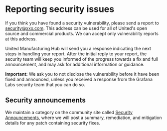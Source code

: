 # Reporting security issues

If you think you have found a security vulnerability, please send a report to [security@xxx.com](mailto:security@xxx.com). This address can be used for all of United's open source and commercial products. We can accept only vulnerability reports at this address.

United Manufacturing Hub will send you a response indicating the next steps in handling your report. After the initial reply to your report, the security team will keep you informed of the progress towards a fix and full announcement, and may ask for additional information or guidance.

**Important:** We ask you to not disclose the vulnerability before it have been fixed and announced, unless you received a response from the Grafana Labs security team that you can do so.

## Security announcements

We maintain a category on the community site called [Security Announcements](https://XXXXX/security-announcements), where we will post a summary, remediation, and mitigation details for any patch containing security fixes. 